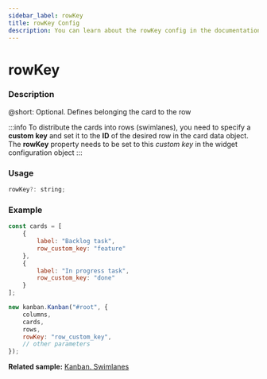 ```yaml
---
sidebar_label: rowKey
title: rowKey Config
description: You can learn about the rowKey config in the documentation of the DHTMLX JavaScript Kanban library. Browse developer guides and API reference, try out code examples and live demos, and download a free 30-day evaluation version of DHTMLX Kanban.
---
```


# rowKey

### Description

@short: Optional. Defines belonging the card to the row

:::info
To distribute the cards into rows (swimlanes), you need to specify a **custom key** and set it to the **ID** of the desired row in the card data object. The **rowKey** property needs to be set to this *custom key* in the widget configuration object
:::

### Usage

~~~jsx {}
rowKey?: string;
~~~  

### Example

~~~jsx {4,8,16}
const cards = [
	{
		label: "Backlog task",
		row_custom_key: "feature"
	},
	{
		label: "In progress task",
		row_custom_key: "done"
	}
];

new kanban.Kanban("#root", {
	columns,
	cards,
	rows,
	rowKey: "row_custom_key",
	// other parameters
});
~~~

**Related sample:** [Kanban. Swimlanes](https://snippet.dhtmlx.com/5hcx01h4?tag=kanban)